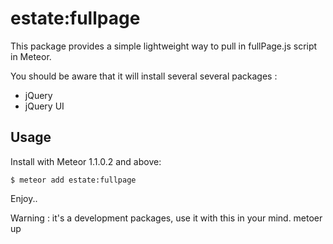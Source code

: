 estate:fullpage
===============

This package provides a simple lightweight way to pull in fullPage.js script in Meteor.

You should be aware that it will install several several packages  :

- jQuery
- jQuery UI


## Usage
Install with Meteor 1.1.0.2 and above:
```
$ meteor add estate:fullpage
```
Enjoy..

Warning : it's a development packages, use it with this in your mind.
metoer up
